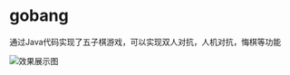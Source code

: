 # gobang
通过Java代码实现了五子棋游戏，可以实现双人对抗，人机对抗，悔棋等功能

![效果展示图](https://github.com/xieguansheng/gobang/edit/master/image/1568694408(1).png)
